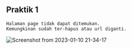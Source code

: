 ## Praktik 1

    Halaman page tidak dapat ditemukan.
    Kemungkinan sudah ter-hapus atau url diganti.

![Screenshot from 2023-01-10 21-34-17](https://user-images.githubusercontent.com/23657902/211583118-803ef99a-54a3-4265-ae47-6b0cac32d211.png)
